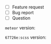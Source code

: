 - [ ] Feature request
- [ ] Bug report
- [ ] Question

<!--
Note that the meteor build pipeline consists out of multiple steps (compiling, minification, injecting in the application etc.)
This plugin is only concerned with the first step: compilation of scss to css. The files we compile are fed to us by the meteor build tool. Therefore issures regarding anything but the compilation step should not be filed here.
-->

`meteor` version:

`67726e:scss` version:
